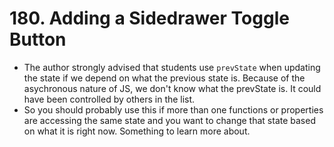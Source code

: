 # 180. Adding a Sidedrawer Toggle Button
- The author strongly advised that students use `prevState` when updating the state if we depend on what the previous state is. Because of the asychronous nature of JS, we don't know what the prevState is. It could have been controlled by others in the list.
- So you should probably use this if more than one functions or properties are accessing the same state and you want to change that state based on what it is right now. Something to learn more about.